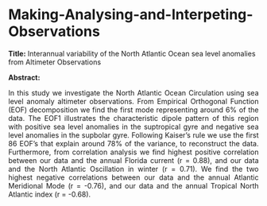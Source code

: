 # Making-Analysing-and-Interpeting-Observations

**Title:** Interannual variability of the North Atlantic Ocean sea level anomalies from Altimeter Observations

**Abstract:**
<p align="justify">
In this study we investigate the North Atlantic Ocean Circulation using sea level anomaly altimeter observations. From Empirical Orthogonal Function (EOF) decomposition we find the first mode representing around 6% of the data. The EOF1 illustrates the characteristic dipole pattern of this region with positive sea level anomalies in the suptropical gyre and negative sea level anomalies in the supbolar gyre. Following Kaiser’s rule we use the first 86 EOF’s that explain around 78% of the variance, to reconstruct the data. Furthermore, from correlation analysis we find highest positive correlation between our data and the annual Florida current (r = 0.88), and our data and the North Atlantic Oscillation in winter (r = 0.71). We find the two highest negative correlations between our data and the annual Atlantic Meridional Mode (r = -0.76), and our data and the annual Tropical North Atlantic index (r = -0.68).
</p>
